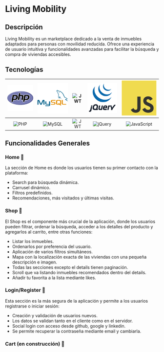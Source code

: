 # Living Mobility

## Descripción

Living Mobility es un marketplace dedicado a la venta de inmuebles adaptados para personas con movilidad reducida. 
Ofrece una experiencia de usuario intuitiva y funcionalidades avanzadas para facilitar la búsqueda y compra de viviendas accesibles.

## Tecnologías

| ![PHP](https://raw.githubusercontent.com/devicons/devicon/master/icons/php/php-original.svg) | ![MySQL](https://raw.githubusercontent.com/devicons/devicon/master/icons/mysql/mysql-original-wordmark.svg) | ![JWT](https://jwt.io/img/pic_logo.svg) | ![jQuery](https://raw.githubusercontent.com/devicons/devicon/master/icons/jquery/jquery-original-wordmark.svg) | ![JavaScript](https://raw.githubusercontent.com/devicons/devicon/master/icons/javascript/javascript-original.svg) | 
|:---:|:---:|:---:|:---:|:---:|
| ![PHP](https://img.shields.io/badge/-PHP-777BB4?style=for-the-badge&logo=php&logoColor=white) | ![MySQL](https://img.shields.io/badge/-MySQL-4479A1?style=for-the-badge&logo=mysql&logoColor=white)  | ![JWT](https://img.shields.io/badge/-JWT-000000?style=for-the-badge&logo=JSON%20web%20tokens) | ![jQuery](https://img.shields.io/badge/-jQuery-0769AD?style=for-the-badge&logo=jquery&logoColor=white) | ![JavaScript](https://img.shields.io/badge/-JavaScript-F7DF1E?style=for-the-badge&logo=javascript&logoColor=black) | 
## Funcionalidades Generales

### Home 🏨

La sección de Home es donde los usuarios tienen su primer contacto con la plataforma:

- Search para búsqueda dinámica.
- Carrusel dinámico.
- Filtros predefinidos.
- Recomendaciones, más visitados y últimas visitas.

### Shop 📃

El Shop es el componente más crucial de la aplicación, donde los usuarios pueden filtrar, ordenar la búsqueda, acceder a los detalles del producto y agregarlos al carrito, entre otras funciones:

- Listar los inmuebles.
- Ordenarlos por preferencia del usuario.
- Aplicación de varios filtros simultáneos.
- Mapa con la localización exacta de las viviendas con una pequeña descripción e imagen.
- Todas las secciones excepto el details tienen paginación.
- Scroll que va listando inmuebles recomendados dentro del details.
- Añadir tu favorita a la lista mediante likes.

### Login/Register 🚪

Esta sección es la más segura de la aplicación y permite a los usuarios registrarse o iniciar sesión:

- Creación y validación de usuarios nuevos.
- Los datos se validan tanto en el cliente como en el servidor.
- Social login con acceso desde github, google y linkedin.
- Se permite recuperar la contraseña mediante email y cambiarla.

### Cart (en construcción) 🛒
